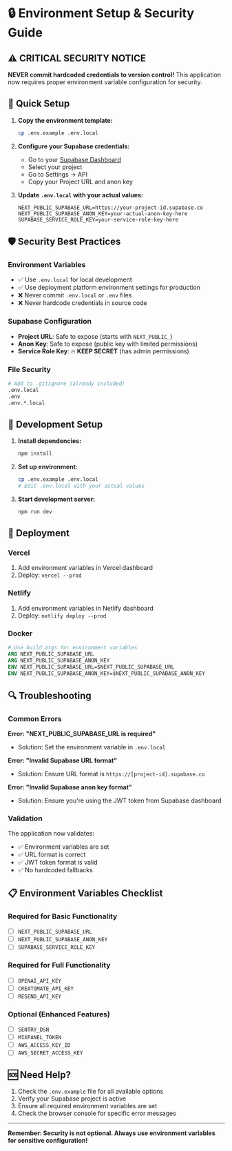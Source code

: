 # 🔒 Environment Setup & Security Guide

## ⚠️ CRITICAL SECURITY NOTICE

**NEVER commit hardcoded credentials to version control!** This application now requires proper environment variable configuration for security.

## 🚀 Quick Setup

1. **Copy the environment template:**
   ```bash
   cp .env.example .env.local
   ```

2. **Configure your Supabase credentials:**
   - Go to your [Supabase Dashboard](https://supabase.com/dashboard)
   - Select your project
   - Go to Settings → API
   - Copy your Project URL and anon key

3. **Update `.env.local` with your actual values:**
   ```env
   NEXT_PUBLIC_SUPABASE_URL=https://your-project-id.supabase.co
   NEXT_PUBLIC_SUPABASE_ANON_KEY=your-actual-anon-key-here
   SUPABASE_SERVICE_ROLE_KEY=your-service-role-key-here
   ```

## 🛡️ Security Best Practices

### Environment Variables
- ✅ Use `.env.local` for local development
- ✅ Use deployment platform environment settings for production
- ❌ Never commit `.env.local` or `.env` files
- ❌ Never hardcode credentials in source code

### Supabase Configuration
- **Project URL**: Safe to expose (starts with `NEXT_PUBLIC_`)
- **Anon Key**: Safe to expose (public key with limited permissions)
- **Service Role Key**: 🔥 **KEEP SECRET** (has admin permissions)

### File Security
```bash
# Add to .gitignore (already included)
.env.local
.env
.env.*.local
```

## 🔧 Development Setup

1. **Install dependencies:**
   ```bash
   npm install
   ```

2. **Set up environment:**
   ```bash
   cp .env.example .env.local
   # Edit .env.local with your actual values
   ```

3. **Start development server:**
   ```bash
   npm run dev
   ```

## 🚀 Deployment

### Vercel
1. Add environment variables in Vercel dashboard
2. Deploy: `vercel --prod`

### Netlify
1. Add environment variables in Netlify dashboard
2. Deploy: `netlify deploy --prod`

### Docker
```dockerfile
# Use build args for environment variables
ARG NEXT_PUBLIC_SUPABASE_URL
ARG NEXT_PUBLIC_SUPABASE_ANON_KEY
ENV NEXT_PUBLIC_SUPABASE_URL=$NEXT_PUBLIC_SUPABASE_URL
ENV NEXT_PUBLIC_SUPABASE_ANON_KEY=$NEXT_PUBLIC_SUPABASE_ANON_KEY
```

## 🔍 Troubleshooting

### Common Errors

**Error: "NEXT_PUBLIC_SUPABASE_URL is required"**
- Solution: Set the environment variable in `.env.local`

**Error: "Invalid Supabase URL format"**
- Solution: Ensure URL format is `https://[project-id].supabase.co`

**Error: "Invalid Supabase anon key format"**
- Solution: Ensure you're using the JWT token from Supabase dashboard

### Validation
The application now validates:
- ✅ Environment variables are set
- ✅ URL format is correct
- ✅ JWT token format is valid
- ✅ No hardcoded fallbacks

## 📋 Environment Variables Checklist

### Required for Basic Functionality
- [ ] `NEXT_PUBLIC_SUPABASE_URL`
- [ ] `NEXT_PUBLIC_SUPABASE_ANON_KEY`
- [ ] `SUPABASE_SERVICE_ROLE_KEY`

### Required for Full Functionality
- [ ] `OPENAI_API_KEY`
- [ ] `CREATOMATE_API_KEY`
- [ ] `RESEND_API_KEY`

### Optional (Enhanced Features)
- [ ] `SENTRY_DSN`
- [ ] `MIXPANEL_TOKEN`
- [ ] `AWS_ACCESS_KEY_ID`
- [ ] `AWS_SECRET_ACCESS_KEY`

## 🆘 Need Help?

1. Check the `.env.example` file for all available options
2. Verify your Supabase project is active
3. Ensure all required environment variables are set
4. Check the browser console for specific error messages

---

**Remember: Security is not optional. Always use environment variables for sensitive configuration!**

